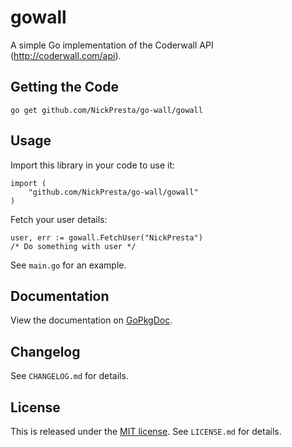 # gowall

A simple Go implementation of the Coderwall API (http://coderwall.com/api).

## Getting the Code

    go get github.com/NickPresta/go-wall/gowall

## Usage

Import this library in your code to use it:

    import (
        "github.com/NickPresta/go-wall/gowall"
    )

Fetch your user details:

    user, err := gowall.FetchUser("NickPresta")
    /* Do something with user */

See `main.go` for an example.

## Documentation

View the documentation on
[GoPkgDoc](http://go.pkgdoc.org/github.com/NickPresta/go-wall/gowall).

## Changelog

See `CHANGELOG.md` for details.

## License

This is released under the
[MIT license](http://www.opensource.org/licenses/mit-license.php).
See `LICENSE.md` for details.
